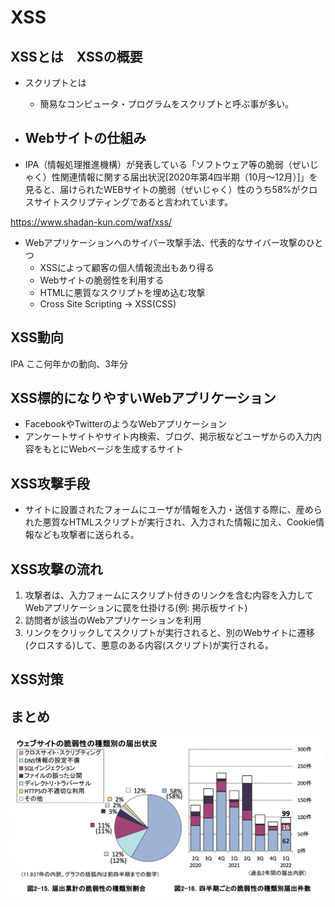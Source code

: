 # XSS

## XSSとは　XSSの概要

* スクリプトとは
  + 簡易なコンピュータ・プログラムをスクリプトと呼ぶ事が多い。

* Webサイトの仕組み
  -

* IPA（情報処理推進機構）が発表している「ソフトウェア等の脆弱（ぜいじゃく）性関連情報に関する届出状況[2020年第4四半期（10月～12月）]」を見ると、届けられたWEBサイトの脆弱（ぜいじゃく）性のうち58%がクロスサイトスクリプティングであると言われています。

https://www.shadan-kun.com/waf/xss/

* Webアプリケーションへのサイバー攻撃手法、代表的なサイバー攻撃のひとつ
  + XSSによって顧客の個人情報流出もあり得る
  + Webサイトの脆弱性を利用する
  + HTMLに悪質なスクリプトを埋め込む攻撃
  + Cross Site Scripting -> XSS(CSS)

## XSS動向

IPA
ここ何年かの動向、3年分

## XSS標的になりやすいWebアプリケーション

* FacebookやTwitterのようなWebアプリケーション
* アンケートサイトやサイト内検索、ブログ、掲示板などユーザからの入力内容をもとにWebページを生成するサイト

## XSS攻撃手段

* サイトに設置されたフォームにユーザが情報を入力・送信する際に、産められた悪質なHTMLスクリプトが実行され、入力された情報に加え、Cookie情報なども攻撃者に送られる。

## XSS攻撃の流れ

1. 攻撃者は、入力フォームにスクリプト付きのリンクを含む内容を入力してWebアプリケーションに罠を仕掛ける(例: 掲示板サイト)
2. 訪問者が該当のWebアプリケーションを利用
3. リンクをクリックしてスクリプトが実行されると、別のWebサイトに遷移(クロスする)して、悪意のある内容(スクリプト)が実行される。

## XSS対策

## まとめ

![](2022-10-11-06-32-28.png)
